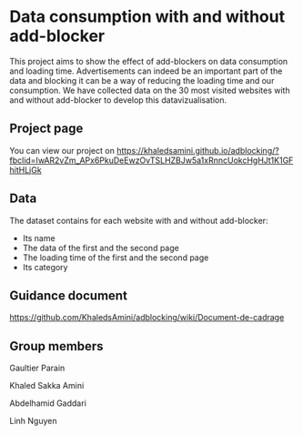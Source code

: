 # Data consumption with and without add-blocker

This project aims to show the effect of add-blockers on data consumption and loading time.
Advertisements can indeed be an important part of the data and blocking it can be a way of reducing the loading time and our consumption.
We have collected data on the 30 most visited websites with and without add-blocker to develop this datavizualisation.

## Project page

You can view our project on https://khaledsamini.github.io/adblocking/?fbclid=IwAR2vZm_APx6PkuDeEwzOvTSLHZBJw5a1xRnncUokcHgHJt1K1GFhitHLjGk

## Data

The dataset contains for each website with and without add-blocker:

 - Its name
 - The data of the first and the second page
 - The loading time of the first and the second page
 - Its category


## Guidance document

https://github.com/KhaledsAmini/adblocking/wiki/Document-de-cadrage

## Group members

Gaultier Parain

Khaled Sakka Amini

Abdelhamid Gaddari

Linh Nguyen
